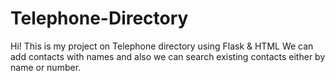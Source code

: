 # Telephone-Directory
Hi!
This is my project on Telephone directory using Flask & HTML
We can add contacts with names and also we can search existing contacts either by name or number.
